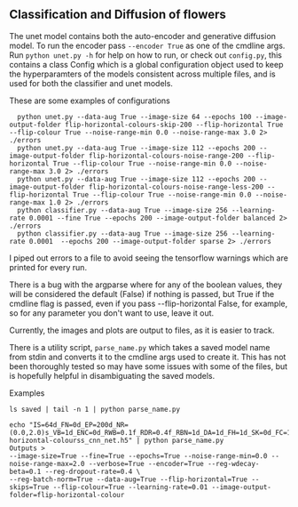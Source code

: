 ## Classification and Diffusion of flowers

The unet model contains both the auto-encoder and generative diffusion model.
To run the encoder pass `--encoder True` as one of the cmdline args. Run
`python unet.py -h` for help on how to run, or check out `config.py`, this
contains a class Config which is a global configuration object used to keep the
hyperparamters of the models consistent across multiple files, and is used for
both the classifier and unet models. 

These are some examples of configurations
```
  python unet.py --data-aug True --image-size 64 --epochs 100 --image-output-folder flip-horizontal-colours-skip-200 --flip-horizontal True --flip-colour True --noise-range-min 0.0 --noise-range-max 3.0 2> ./errors
  python unet.py --data-aug True --image-size 112 --epochs 200 --image-output-folder flip-horizontal-colours-noise-range-200 --flip-horizontal True --flip-colour True --noise-range-min 0.0 --noise-range-max 3.0 2> ./errors
  python unet.py --data-aug True --image-size 112 --epochs 200 --image-output-folder flip-horizontal-colours-noise-range-less-200 --flip-horizontal True --flip-colour True --noise-range-min 0.0 --noise-range-max 1.0 2> ./errors
  python classifier.py --data-aug True --image-size 256 --learning-rate 0.0001 --fine True --epochs 200 --image-output-folder balanced 2> ./errors
  python classifier.py --data-aug True --image-size 256 --learning-rate 0.0001  --epochs 200 --image-output-folder sparse 2> ./errors
```
I piped out errors to a file to avoid seeing the tensorflow warnings which are
printed for every run.

There is a bug with the argparse where for any of the boolean values, they will
be considered the default (False) if nothing is passed, but True if the cmdline
flag is passed, even if you pass --flip-horizontal False, for example, so for
any parameter you don't want to use, leave it out.

Currently, the images and plots are output to files, as it is easier to track.

There is a utility script, `parse_name.py` which takes a saved model name from
stdin and converts it to the cmdline args used to create it. This has not been
thoroughly tested so may have some issues with some of the files, but is
hopefully helpful in disambiguating the saved models.

Examples
```
ls saved | tail -n 1 | python parse_name.py

echo "IS=64d_FN=0d_EP=200d_NR=(0.0,2.0)s_VB=1d_ENC=0d_RWB=0.1f_RDR=0.4f_RBN=1d_DA=1d_FH=1d_SK=0d_FC=1d_LR=0.01f_IOF=flip-horizontal-colourss_cnn_net.h5" | python parse_name.py
Outputs > 
--image-size=True --fine=True --epochs=True --noise-range-min=0.0 --noise-range-max=2.0 --verbose=True --encoder=True --reg-wdecay-beta=0.1 --reg-dropout-rate=0.4 \
--reg-batch-norm=True --data-aug=True --flip-horizontal=True --skips=True --flip-colour=True --learning-rate=0.01 --image-output-folder=flip-horizontal-colour
```
